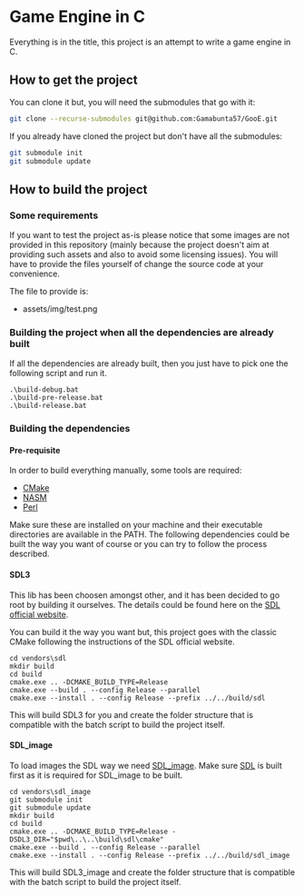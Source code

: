# Game Engine in C

Everything is in the title, this project is an attempt to write a game engine in C.

## How to get the project

You can clone it but, you will need the submodules that go with it:

```bash
git clone --recurse-submodules git@github.com:Gamabunta57/GooE.git
```

If you already have cloned the project but don't have all the submodules:

```bash
git submodule init
git submodule update
```

## How to build the project

### Some requirements

If you want to test the project as-is please notice that some images are not provided in this repository (mainly because the project doesn't aim at providing such assets and also to avoid some licensing issues). You will have to provide the files yourself of change the source code at your convenience.

The file to provide is:

- assets/img/test.png

### Building the project when all the dependencies are already built

If all the dependencies are already built, then you just have to pick one the following script and run it.

```batch
.\build-debug.bat
.\build-pre-release.bat
.\build-release.bat
```

### Building the dependencies

#### Pre-requisite

In order to build everything manually, some tools are required:

- [CMake](https://cmake.org/)
- [NASM](https://www.nasm.us/)
- [Perl](https://www.perl.org/)

Make sure these are installed on your machine and their executable directories are available in the PATH.
The following dependencies could be built the way you want of course or you can try to follow the process described.

#### SDL3

This lib has been choosen amongst other, and it has been decided to go root by building it ourselves.
The details could be found here on the [SDL official website](https://wiki.libsdl.org/SDL2/Installation).

You can build it the way you want but, this project goes with the classic CMake following the instructions of the SDL official website.

```batch
cd vendors\sdl
mkdir build
cd build
cmake.exe .. -DCMAKE_BUILD_TYPE=Release
cmake.exe --build . --config Release --parallel
cmake.exe --install . --config Release --prefix ../../build/sdl
```

This will build SDL3 for you and create the folder structure that is compatible with the batch script to build the project itself.

#### SDL_image

To load images the SDL way we need [SDL_image](https://wiki.libsdl.org/SDL2_image).
Make sure [SDL](#sdl3) is built first as it is required for SDL_image to be built.

```batch
cd vendors\sdl_image
git submodule init
git submodule update
mkdir build
cd build
cmake.exe .. -DCMAKE_BUILD_TYPE=Release -DSDL3_DIR="$pwd\..\..\build\sdl\cmake"
cmake.exe --build . --config Release --parallel
cmake.exe --install . --config Release --prefix ../../build/sdl_image
```

This will build SDL3_image and create the folder structure that is compatible with the batch script to build the project itself.
